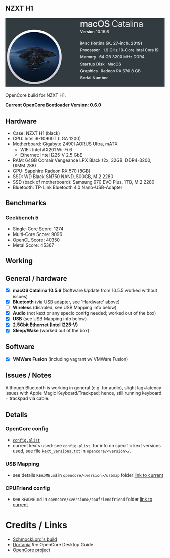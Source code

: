 ## NZXT H1

![About this mac](/doc/macos_about.png)

OpenCore build for NZXT H1.

**Current OpenCore Bootloader Version: 0.6.0**

## Hardware
- Case: NZXT H1 (black)
- CPU: Intel i9-10900T (LGA 1200)
- Motherboard: Gigabyte Z490I AORUS Ultra, mATX
	- WIFI: Intel AX201 Wi-Fi 6 
	- Ethernet: Intel I225-V 2.5 GbE
- RAM: 64GB Corsair Vengeance LPX Black (2x, 32GB, DDR4-3200, DIMM 288) 
- GPU: Sapphire Radeon RX 570 (8GB) 
- SSD: WD Black SN750 NAND, 500GB, M.2 2280
- SSD (back of motherboard): Samsung 970 EVO Plus, 1TB, M.2 2280
- Bluetooth: TP-Link Bluetooth 4.0 Nano-USB-Adapter 

## Benchmarks
### Geekbench 5
* Single-Core Score: 1274
* Multi-Core Score: 9096
* OpenCL Score: 40350
* Metal Score: 45367

## Working

## General / hardware
- [x] **macOS Catalina 10.5.6** (Software Update from 10.5.5 worked without issues)
- [x] **Bluetooth** (via USB adapter, see 'Hardware' above)
- [ ] **Wireless** (disabled, see USB Mapping info below)
- [x] **Audio** (not kext or any specic conifg needed; worked out of the box)
- [x] **USB** (see USB Mapping info below)
- [x] **2.5Gbit Ethernet (Intel I225-V)**
- [x] **Sleep/Wake** (worked out of the box)

## Software
- [x] **VMWare Fusion** (including vagrant w/ VMWare Fusion)

## Issues / Notes
Although Bluetooth is working in general (e.g. for audio), slight lag+latency issues with Apple Magic Keyboard/Trackpad; hence, still running keyboard + trackpad via cable.

## Details

### OpenCore config
* [`config.plist`](opencore/0.6.0/config.plist)
* current kexts used: see `config.plist`, for info on specific kext versions used, see file [`kext_versions.txt`](opencore/0.6.0/kext_versions.txt) in `opencore/<version>/`.

### USB Mapping 
* see details `README.md` in `opencore/<version>/usbmap` folder [link to current](opencore/0.6.0/usbmap/)

### CPUFriend config
* see `README.md` in `opencore/<version>/cpufriendfriend` folder [link to current](opencore/0.6.0/cpufriendfriend/)


# Credits / Links
- [SchmockLord's build](https://github.com/SchmockLord/Hackintosh-Intel-i9-10900k-Gigabyte-Z490-Vision-D)
- [Dortania](https://github.com/dortania) _the_ OpenCore Desktop Guide
- [OpenCore project](https://github.com/OpenCorePkg) 

